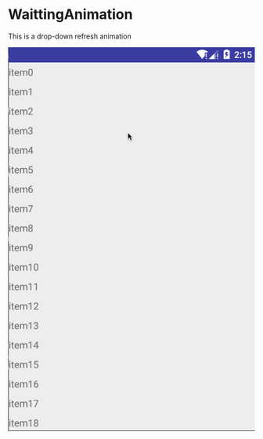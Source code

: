 # WaittingAnimation
This is a drop-down refresh animation

![image](https://github.com/CyjAndroid/WaittingAnimation/blob/master/waitting.gif)
